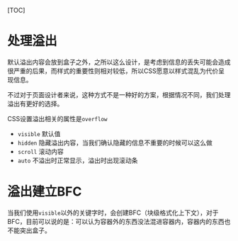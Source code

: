 [TOC]

# 处理溢出
默认溢出内容会放到盒子之外，之所以这么设计，是考虑到信息的丢失可能会造成很严重的后果，而样式的重要性则相对较低，所以CSS愿意以样式混乱为代价呈现信息。

不过对于页面设计者来说，这种方式不是一种好的方案，根据情况不同，我们处理溢出有更好的选择。

CSS设置溢出相关的属性是`overflow`
- `visible` 默认值
- `hidden` 隐藏溢出内容，当我们确认隐藏的信息不重要的时候可以这么做
- `scroll` 滚动内容
- `auto` 不溢出时正常显示，溢出时出现滚动条

# 溢出建立BFC
当我们使用`visible`以外的关键字时，会创建BFC（块级格式化上下文），对于BFC，目前可以说的是：可以认为容器外的东西没法混进容器内，容器内的东西也不能突出盒子。